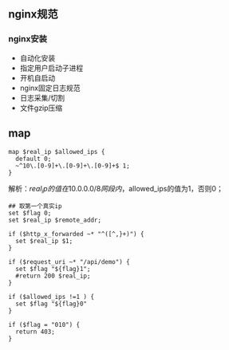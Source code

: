 ## nginx规范
### nginx安装
- 自动化安装
- 指定用户启动子进程 
- 开机自启动
- nginx固定日志规范
- 日志采集/切割
- 文件gzip压缩

## map
```
map $real_ip $allowed_ips {
  default 0;
  ~^10\.[0-9]+\.[0-9]+\.[0-9]+$ 1;
}
```
解析：$real_ip的值在10.0.0.0/8网段内，$allowed_ips的值为1，否则0；

```
## 取第一个真实ip
set $flag 0;
set $real_ip $remote_addr;

if ($http_x_forwarded ~* "^([^,}+)") {
  set $real_ip $1;
}

if ($request_uri ~* "/api/demo") {
  set $flag "${flag}1";
  #return 200 $real_ip;
}

if ($allowed_ips !=1 ) {
  set $flag "${flag}0"
}

if ($flag = "010") {
  return 403;
}
```
